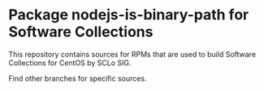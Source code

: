 # Package nodejs-is-binary-path for Software Collections

This repository contains sources for RPMs that are used
to build Software Collections for CentOS by SCLo SIG.

Find other branches for specific sources.
